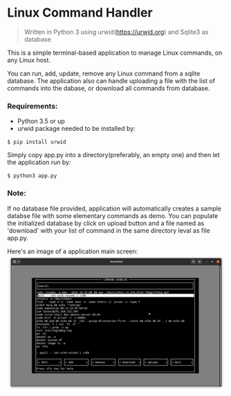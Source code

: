 # Linux Command Handler
> Written in Python 3 using urwid(https://urwid.org) and Sqlite3 as database

This is a simple terminal-based application to manage Linux commands, on any Linux host.

You can run, add, update, remove any Linux command from a sqlite database.
The application also can handle uploading a file with the list of commands
into the dabase, or download all commands from database.


### Requirements:
- Python 3.5 or up 
- urwid package needed to be installed by:<br>
```shell
$ pip install urwid
```

Simply copy app.py into a directory(preferably, an empty one) and then let the application run by: <br>
```shell
$ python3 app.py
```

### Note:
If no database file provided, application will automatically creates a sample databse file with some elementary commands as demo. You can populate the initialized database by click on upload button and a file named as 'download'
with your list of command in the same directory leval as file app.py.

Here's an image of a application main screen:
![urwid-python-cmdhdler](screenshot.png)

